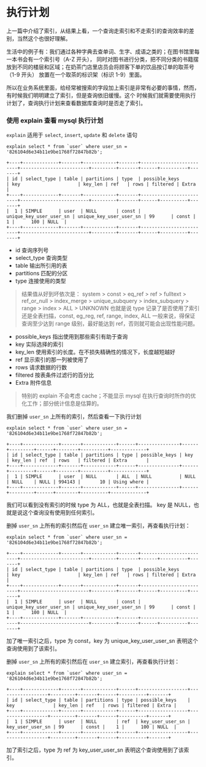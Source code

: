 # 执行计划

上一篇中介绍了索引，从结果上看，一个查询走索引和不走索引的查询效率的差别，当然这个也很好理解。

生活中的例子有：我们通过各种字典去查单词、生字、成语之类的；在图书馆里每一本书会有一个索引号（A-Z 开头），
同时对图书进行分类，把不同分类的书籍摆放到不同的楼层和区域；在奶茶门店里店员会将顾客下单的饮品按订单的取茶号（1-9 开头）
放置在一个取茶的标识架（标识 1-9）里面。

所以在业务系统里面，给经常被搜索的字段加上索引是非常有必要的事情，然而，有时候我们明明建立了索引，但是查询依旧缓慢。这个
时候我们就需要使用执行计划了，查询执行计划来查看数据库查询时是否走了索引。

### 使用 explain 查看 mysql 执行计划

`explain` 适用于 `select`, `insert`, `update` 和 `delete` 语句

```mysql
explain select * from `user` where user_sn = '826104d6e34b11e9be1768f72847b82b';

+----+-------------+-------+------------+-------+-------------------------+-------------------------+---------+-------+------+----------+-------+
| id | select_type | table | partitions | type  | possible_keys           | key                     | key_len | ref   | rows | filtered | Extra |
+----+-------------+-------+------------+-------+-------------------------+-------------------------+---------+-------+------+----------+-------+
|  1 | SIMPLE      | user  | NULL       | const | unique_key_user_user_sn | unique_key_user_user_sn | 99      | const |    1 |      100 | NULL  |
+----+-------------+-------+------------+-------+-------------------------+-------------------------+---------+-------+------+----------+-------+
```

- id 查询序列号
- select_type 查询类型
- table 输出所引用的表
- partitions 匹配的分区
- type 连接使用的类型

> 结果值从好到坏依次是：
system > const > eq_ref > ref > fulltext > ref_or_null > index_merge > unique_subquery > index_subquery > range > index > ALL > UNKNOWN
也就是说 type 记录了是否使用了索引还是全表扫描，const, eg_reg, ref, range, index, ALL
一般来说，得保证查询至少达到 range 级别，最好能达到 ref，否则就可能会出现性能问题。

- possible_keys 指出使用到那些索引有助于查询
- key 实际选择的索引
- key_len 使用索引的长度。在不损失精确性的情况下，长度越短越好
- ref 显示索引的那一列被使用了
- rows 请求数据的行数
- filtered 按表条件过滤行的百分比
- Extra 附件信息

> 特别的 explain 不会考虑 cache；不能显示 mysql 在执行查询时所作的优化工作；部分统计信息是估算的。

我们删掉 `user_sn` 上所有的索引，然后查看一下执行计划

```mysql
explain select * from `user` where user_sn = '826104d6e34b11e9be1768f72847b82b';

+----+-------------+-------+------------+------+---------------+------+---------+------+--------+----------+-------------+
| id | select_type | table | partitions | type | possible_keys | key  | key_len | ref  | rows   | filtered | Extra       |
+----+-------------+-------+------------+------+---------------+------+---------+------+--------+----------+-------------+
|  1 | SIMPLE      | user  | NULL       | ALL  | NULL          | NULL | NULL    | NULL | 994143 |       10 | Using where |
+----+-------------+-------+------------+------+---------------+------+---------+------+--------+----------+-------------+
```

我们可以看到没有索引的时候 type 为 ALL，也就是全表扫描。 key 是 NULL，也就是说这个查询没有使用到任何索引。

删掉 `user_sn` 上所有的索引然后在 `user_sn` 建立唯一索引，再查看执行计划：

```mysql
explain select * from `user` where user_sn = '826104d6e34b11e9be1768f72847b82b';

+----+-------------+-------+------------+-------+-------------------------+-------------------------+---------+-------+------+----------+-------+
| id | select_type | table | partitions | type  | possible_keys           | key                     | key_len | ref   | rows | filtered | Extra |
+----+-------------+-------+------------+-------+-------------------------+-------------------------+---------+-------+------+----------+-------+
|  1 | SIMPLE      | user  | NULL       | const | unique_key_user_user_sn | unique_key_user_user_sn | 99      | const |    1 |      100 | NULL  |
+----+-------------+-------+------------+-------+-------------------------+-------------------------+---------+-------+------+----------+-------+
```

加了唯一索引之后，type 为 const，key 为 unique_key_user_user_sn 表明这个查询使用到了该索引。


删掉 `user_sn` 上所有的索引然后在 `user_sn` 建立索引，再查看执行计划：

```mysql
explain select * from `user` where user_sn = '826104d6e34b11e9be1768f72847b82b';

+----+-------------+-------+------------+------+------------------+------------------+---------+-------+------+----------+-------+
| id | select_type | table | partitions | type | possible_keys    | key              | key_len | ref   | rows | filtered | Extra |
+----+-------------+-------+------------+------+------------------+------------------+---------+-------+------+----------+-------+
|  1 | SIMPLE      | user  | NULL       | ref  | key_user_user_sn | key_user_user_sn | 99      | const |    1 |      100 | NULL  |
+----+-------------+-------+------------+------+------------------+------------------+---------+-------+------+----------+-------+
```

加了索引之后，type 为 ref 为 key_user_user_sn 表明这个查询使用到了该索引。
